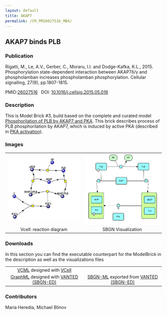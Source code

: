 ```yaml
---
layout: default
title: AKAP7
permalink: /CM_PM26027516_MB4/
---
```

## AKAP7 binds PLB

### Publication 

Rigatti, M., Le, A.V., Gerber, C., Moraru, I.I. and Dodge-Kafka, K.L., 2015. Phosphorylation state-dependent interaction between 
AKAP7δ/γ and phospholamban increases phospholamban phosphorylation. Cellular signalling, 27(9), pp.1807-1815.

 PMID:<a href="https://www.ncbi.nlm.nih.gov/pubmed/?term=26027516">26027516</a>&ensp; 
 DOI: <a href="https://doi.org/10.1016/j.cellsig.2015.05.016">10.1016/j.cellsig.2015.05.016</a><br />

### Description
This is Model Brick #3, build based on the complete and curated model <a href="http://modelbricks.org/CM_AKAP7_complete.md">Phosphorilation of PLB by AKAP7 and PKA</a>. This brick describes process of PLB phosphorilation by AKAP7, which is induced by active PKA (described in <a href="http://modelbricks.org/MB_PKAactivation/"> PKA activation</a>).

### Images
<center>
 <table> 
 <tr>
  <td align="center" width="280"><a href="https://modelbricks.github.io/images/Vcellimages/AKAP_PLB_Vcell.PNG"><img align="center" src="/images/Vcellimages/AKAP_PLB_Vcell.PNG"/></a></td>
    <td align="center" width="280"><a href="https://modelbricks.github.io/images/SBGNfiles/AKAP_PLB_SBGN.png"><img align="center" src="/images/SBGNfiles/AKAP_PLB_SBGN.png" height="230"/></a></td>
 </tr>
 <tr>
  <td align="center"> Vcell: reaction diagram </td>
   <td align="center"> SBGN Visualization</td>
   </tr>
 </table>
</center>

### Downloads 

In this section you can find the executable counterpart for the ModelBrick in the description as well as the visualizations files
<center>
<table> 
 <td align="center"><a href="/modelbricks/VCML_SBMLfiles/CM_PM26027516_MB4.vcml">VCML</a> designed with <a href="http://vcell.org"> VCell</a>  </td> 
 <td align="center"><!--<a href="/modelbricks/VCML_SBMLfiles/CM_PM26027516_MB4.xml">SBML</a> exported from <a href="http://vcell.org"> VCell</a> --> </td>
 <tr>
    <td align="center" width="33%"><a href="/modelbricks/SBGNexecutablefiles/CM_PM26027516_MB4.graphml">GraphML</a> designed with <a href="https://immersive-analytics.infotech.monash.edu/vanted/addons/sbgn-ed/">VANTED (SBGN-ED)</a></td>
    <td align="center" width="33%"><a href="/modelbricks/SBGNexecutablefiles/CM_PM26027516_MB4.sbgn">SBGN-ML</a> exported from <a href="https://immersive-analytics.infotech.monash.edu/vanted/addons/sbgn-ed/">VANTED (SBGN-ED)</a></td>
 </tr>
 </table>
 </center>
 


### Contributors
Maria Heredia, Michael Blinov
 
